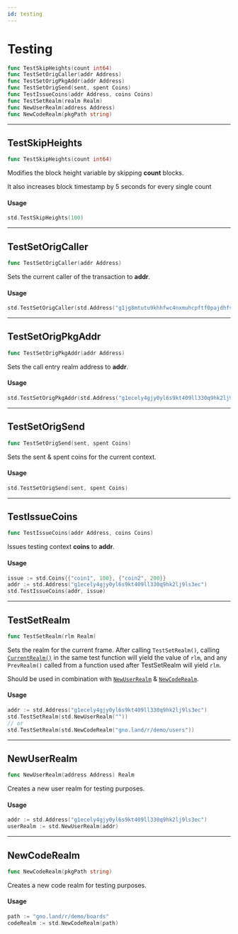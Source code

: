 ```yaml
---
id: testing
---
```


# Testing

```go
func TestSkipHeights(count int64)
func TestSetOrigCaller(addr Address)
func TestSetOrigPkgAddr(addr Address)
func TestSetOrigSend(sent, spent Coins)
func TestIssueCoins(addr Address, coins Coins)
func TestSetRealm(realm Realm)
func NewUserRealm(address Address)
func NewCodeRealm(pkgPath string)
```

---

## TestSkipHeights

```go
func TestSkipHeights(count int64)
```
Modifies the block height variable by skipping **count** blocks.

It also increases block timestamp by 5 seconds for every single count

#### Usage
```go
std.TestSkipHeights(100)
```
---

## TestSetOrigCaller

```go
func TestSetOrigCaller(addr Address)
```
Sets the current caller of the transaction to **addr**.

#### Usage
```go
std.TestSetOrigCaller(std.Address("g1jg8mtutu9khhfwc4nxmuhcpftf0pajdhfvsqf5"))
```
---

## TestSetOrigPkgAddr

```go
func TestSetOrigPkgAddr(addr Address)
```
Sets the call entry realm address to **addr**.

#### Usage
```go
std.TestSetOrigPkgAddr(std.Address("g1ecely4gjy0yl6s9kt409ll330q9hk2lj9ls3ec"_)
```

---

## TestSetOrigSend

```go
func TestSetOrigSend(sent, spent Coins)
```
Sets the sent & spent coins for the current context.

#### Usage
```go
std.TestSetOrigSend(sent, spent Coins)
```
---

## TestIssueCoins

```go
func TestIssueCoins(addr Address, coins Coins)
```

Issues testing context **coins** to **addr**.

#### Usage

```go
issue := std.Coins{{"coin1", 100}, {"coin2", 200}}
addr := std.Address("g1ecely4gjy0yl6s9kt409ll330q9hk2lj9ls3ec")
std.TestIssueCoins(addr, issue)
```

---

## TestSetRealm

```go
func TestSetRealm(rlm Realm)
```

Sets the realm for the current frame. After calling `TestSetRealm()`, calling 
[`CurrentRealm()`](chain.md#currentrealm) in the same test function will yield the value of `rlm`, and 
any `PrevRealm()` called from a function used after TestSetRealm will yield `rlm`.

Should be used in combination with [`NewUserRealm`](#newuserrealm) &
[`NewCodeRealm`](#newcoderealm).

#### Usage
```go
addr := std.Address("g1ecely4gjy0yl6s9kt409ll330q9hk2lj9ls3ec")
std.TestSetRealm(std.NewUserRealm(""))
// or 
std.TestSetRealm(std.NewCodeRealm("gno.land/r/demo/users"))
```

---

## NewUserRealm

```go
func NewUserRealm(address Address) Realm
```

Creates a new user realm for testing purposes.

#### Usage
```go
addr := std.Address("g1ecely4gjy0yl6s9kt409ll330q9hk2lj9ls3ec")
userRealm := std.NewUserRealm(addr)
```

---

## NewCodeRealm

```go
func NewCodeRealm(pkgPath string)
```

Creates a new code realm for testing purposes.

#### Usage
```go
path := "gno.land/r/demo/boards"
codeRealm := std.NewCodeRealm(path)
```







